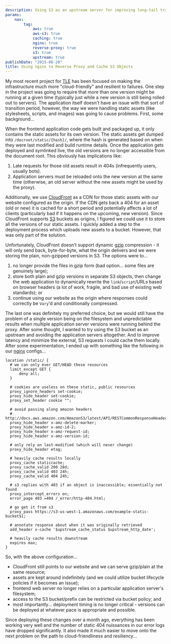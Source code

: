 ```yaml
---
description: Using S3 as an upstream server for improving long-tail traffic.
params:
    nav:
        tag:
            aws: true
            aws-s3: true
            caching: true
            nginx: true
            reverse-proxy: true
            s3: true
            upstream: true
publishDate: "2015-06-20"
title: Using nginx to Reverse Proxy and Cache S3 Objects
---
```


My most recent project for [TLE][1] has been focused on making the infrastructure much more "cloud-friendly" and resilient to failures. One step in the project was going to require that more than one version might be running at a given time (typically just while a new version is still being rolled out to servers). The application itself doesn't have an issue with that sort of transition period, however, the way we were handling static assets (like stylesheets, scripts, and images) was going to cause problems. First, some background...

When the frontend application code gets built and packaged up, it only contains the static assets for its own version. The static assets get dumped into `/docroot/static/{hash}/`, where the hash is generated based on when they were last modified and build runtime details. Once the application gets deployed and symlinked live, the old versions are no longer accessible from the document root. This obviously has implications like:

 1. Late requests for those old assets result in 404s (infrequently users, usually bots).
 1. Application servers must be reloaded onto the new version at the same time (otherwise, an old server without the new assets might be used by the proxy).

Additionally, we use [CloudFront][2] as a CDN for those static assets with our website configured as the origin. If the CDN gets back a 404 for an asset (old or new) it is cached for a short period and potentially affects a lot of clients (particularly bad if it happens on the upcoming, new version). Since CloudFront supports [S3][4] buckets as origins, I figured we could use it to store all the versions of our static assets. I quickly added a step to the deployment process which uploads new assets to a bucket. However, that was only part of the solution.

Unfortunately, CloudFront doesn't support dynamic [gzip][5] compression - it will only send back, byte-for-byte, what the origin delivers and we were storing the plain, non-gzipped versions in S3. The options were to...

 1. no longer provide the files in gzip form (bad option... some files are genuinely large);
 1. store both plain and gzip versions in separate S3 objects, then change the web application to dynamically rewrite the `link`/`script`/URLs based on browser headers (a lot of work, fragile, and bad use of existing web standards); or
 1. continue using our website as the origin where responses could correctly be `Vary`'d and conditionally compressed.

The last one was definitely my preferred choice, but we would still have the problem of a single version being on the filesystem and unpredictable results when multiple application server versions were running behind the proxy. After some thought, I wanted to try using the S3 bucket as an upstream and avoiding the application servers altogether. And to improve latency and minimize the external, S3 requests I could cache them locally. After some experimentation, I ended up with something like the following in our [nginx][3] configs...

```nginx
location /static/ {
  # we can only ever GET/HEAD these resources
  limit_except GET {
      deny all;
  }

  # cookies are useless on these static, public resources
  proxy_ignore_headers set-cookie;
  proxy_hide_header set-cookie;
  proxy_set_header cookie "";
  
  # avoid passing along amazon headers
  # http://docs.aws.amazon.com/AmazonS3/latest/API/RESTCommonResponseHeaders.html
  proxy_hide_header x-amz-delete-marker;
  proxy_hide_header x-amz-id-2;
  proxy_hide_header x-amz-request-id;
  proxy_hide_header x-amz-version-id;
  
  # only rely on last-modified (which will never change)
  proxy_hide_header etag;

  # heavily cache results locally
  proxy_cache staticcache;
  proxy_cache_valid 200 28d;
  proxy_cache_valid 403 24h;
  proxy_cache_valid 404 24h;

  # s3 replies with 403 if an object is inaccessible; essentially not found
  proxy_intercept_errors on;
  error_page 403 =404 /_error/http-404.html;

  # go get it from s3
  proxy_pass https://s3-us-west-1.amazonaws.com/example-static-bucket$1;

  # annotate response about when it was originally retrieved
  add_header x-cache '$upstream_cache_status $upstream_http_date';
  
  # heavily cache results downstream
  expires max;
}
```

So, with the above configuration...

 * CloudFront still points to our website and we can serve gzip/plain at the same resource;
 * assets are kept around indefinitely (and we could utilize bucket lifecycle policies if it becomes an issue);
 * frontend web server no longer relies on a particular application server's filesystem;
 * access to the S3 bucket/prefix can be restricted via bucket policy; and
 * most importantly... deployment timing is no longer critical - versions can be deployed at whatever pace is appropriate and possible.

Since deploying these changes over a month ago, everything has been working very well and the number of static 404 nuissances in our error logs have dropped significantly. It also made it much easier to move onto the next problem on the path to cloud-friendliness and resiliency...


 [1]: https://www.theloopyewe.com/
 [2]: http://aws.amazon.com/cloudfront/
 [3]: http://nginx.org/
 [4]: http://aws.amazon.com/s3/
 [5]: https://en.wikipedia.org/wiki/Gzip
